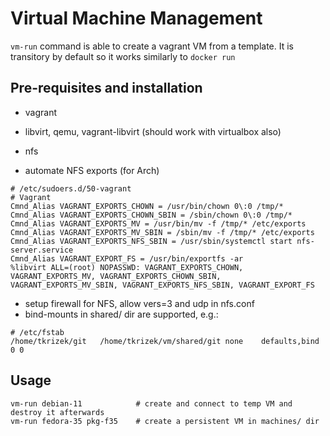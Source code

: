 # Virtual Machine Management

`vm-run` command is able to create a vagrant VM from a template. It is
transitory by default so it works similarly to `docker run`

## Pre-requisites and installation

- vagrant
- libvirt, qemu, vagrant-libvirt (should work with virtualbox also)
- nfs

- automate NFS exports (for Arch)

```
# /etc/sudoers.d/50-vagrant
# Vagrant
Cmnd_Alias VAGRANT_EXPORTS_CHOWN = /usr/bin/chown 0\:0 /tmp/*
Cmnd_Alias VAGRANT_EXPORTS_CHOWN_SBIN = /sbin/chown 0\:0 /tmp/*
Cmnd_Alias VAGRANT_EXPORTS_MV = /usr/bin/mv -f /tmp/* /etc/exports
Cmnd_Alias VAGRANT_EXPORTS_MV_SBIN = /sbin/mv -f /tmp/* /etc/exports
Cmnd_Alias VAGRANT_EXPORTS_NFS_SBIN = /usr/sbin/systemctl start nfs-server.service
Cmnd_Alias VAGRANT_EXPORT_FS = /usr/bin/exportfs -ar
%libvirt ALL=(root) NOPASSWD: VAGRANT_EXPORTS_CHOWN, VAGRANT_EXPORTS_MV, VAGRANT_EXPORTS_CHOWN_SBIN, VAGRANT_EXPORTS_MV_SBIN, VAGRANT_EXPORTS_NFS_SBIN, VAGRANT_EXPORT_FS
```

- setup firewall for NFS, allow vers=3 and udp in nfs.conf
- bind-mounts in shared/ dir are supported, e.g.:

```
# /etc/fstab
/home/tkrizek/git	/home/tkrizek/vm/shared/git	none	defaults,bind 0 0
```

## Usage

```
vm-run debian-11            # create and connect to temp VM and destroy it afterwards
vm-run fedora-35 pkg-f35    # create a persistent VM in machines/ dir
```
